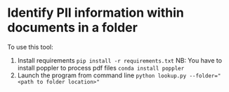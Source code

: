 # Identify PII information within documents in a folder

To use this tool: 
  1. Install requirements
      `pip install -r requirements.txt`
      NB: You have to install poppler to process pdf files `conda install poppler`
  2. Launch the program from command line
      `python lookup.py --folder="<path to folder location>"`
  
